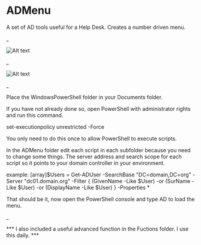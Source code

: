 # ADMenu
A set of AD tools useful for a Help Desk.  Creates a number driven menu.

_

![Alt text](/../main/ADMenu.PNG?raw=true "Optional Title")

_

![Alt text](/../main/ResetPassword.png?raw=true "Optional Title")

_

Place the WindowsPowerShell folder in your Documents folder.

If you have not already done so, open PowerShell with administrator rights and run this command.

set-executionpolicy unrestricted -Force

You only need to do this once to allow PowerShell to execute scripts.

In the ADMenu folder edit each script in each subfolder because you need to change some things.  The server address and search scope for each script so it points to your domain controller in your environment.

example: [array]$Users = Get-ADUser -SearchBase "DC=domain,DC=org" -Server "dc01.domain.org" -Filter { (GivenName -Like $User) -or (SurName -Like $User) -or (DisplayName -Like $User) } -Properties *

That should be it, now open the PowerShell console and type AD to load the menu.

_

*** I also included a useful advanced function in the Fuctions folder.  I use this daily. ***
